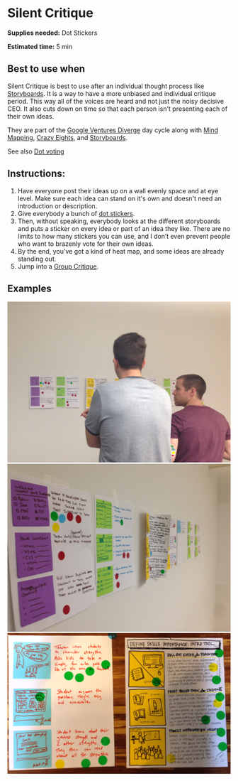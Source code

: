 # Silent Critique

**Supplies needed:** Dot Stickers

**Estimated time:** 5 min

## Best to use when

Silent Critique is best to use after an individual thought process
like [Storyboards](2-diverge-storyboards.md).
It is a way to have a more unbiased and individual critique period.
This way all of the voices are heard
and not just the noisy decisive CEO.
It also cuts down on time
so that each person isn't presenting each of their own ideas.

They are part of the [Google Ventures
Diverge](http://www.gv.com/lib/the-product-design-sprint-divergeday2)
day cycle along with
[Mind Mapping](2-diverge-mind-mapping.md),
[Crazy Eights](2-diverge-crazy-eights.md), and
[Storyboards](2-diverge-storyboards.md).

See also [Dot voting](http://www.gamestorming.com/core-games/dot-voting/)
## Instructions:

1. Have everyone post their ideas up on a wall evenly space and at eye level.
Make sure each idea can stand on it's own and doesn't need an introduction or
description.
1. Give everybody a bunch of [dot stickers](http://www.amazon.com/dp/B002M3SBM2).
2. Then, without speaking, everybody looks at the different storyboards and puts a
sticker on every idea or part of an idea they like. There are no limits to how
many stickers you can use, and I don’t even prevent people who want to brazenly
vote for their own ideas.
3. By the end, you’ve got a kind of heat map, and some ideas are already standing out.
4. Jump into a [Group Critique](2-diverge-group-critique.md).

## Examples

![Silent Voting](images/silent-voting.JPG)
![Silent Voting](images/storyboards-2.jpg)
![Silent Voting](images/storyboard.jpg)
